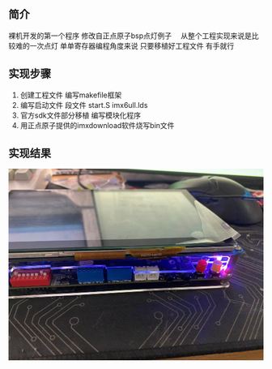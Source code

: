 ## 简介
裸机开发的第一个程序
修改自正点原子bsp点灯例子　
从整个工程实现来说是比较难的一次点灯
单单寄存器编程角度来说 只要移植好工程文件 有手就行

## 实现步骤
1. 创建工程文件 编写makefile框架
2. 编写启动文件 段文件 start.S imx6ull.lds 
3. 官方sdk文件部分移植 编写模块化程序
4. 用正点原子提供的imxdownload软件烧写bin文件

## 实现结果
![右下角红灯](/res/result.jpg)





